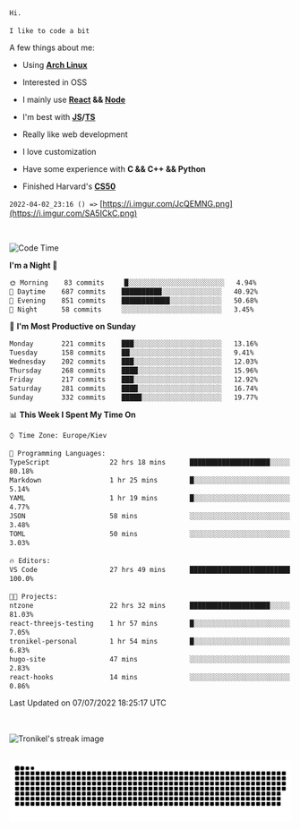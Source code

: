 ```
Hi.

I like to code a bit
```

A few things about me:

-   Using **[Arch Linux](https://archlinux.org/)**

-   Interested in OSS

-   I mainly use **[React](https://reactjs.org/) && [Node](https://nodejs.org/en/)**

-   I'm best with **[JS](https://www.javascript.com/)/[TS](https://www.typescriptlang.org/)**

-   Really like web development

-   I love customization

-   Have some experience with **C && C++ && Python**

-   Finished Harvard's **[CS50](https://cs50.harvard.edu)**

`2022-04-02_23:16 () =>` [https://i.imgur.com/JcQEMNG.png](https://i.imgur.com/SA5ICkC.png)

<br>

<!--START_SECTION:waka-->
![Code Time](http://img.shields.io/badge/Code%20Time-768%20hrs%2038%20mins-blue)

**I'm a Night 🦉** 

```text
🌞 Morning    83 commits     █░░░░░░░░░░░░░░░░░░░░░░░░   4.94% 
🌆 Daytime    687 commits    ██████████░░░░░░░░░░░░░░░   40.92% 
🌃 Evening    851 commits    ████████████░░░░░░░░░░░░░   50.68% 
🌙 Night      58 commits     ░░░░░░░░░░░░░░░░░░░░░░░░░   3.45%

```
📅 **I'm Most Productive on Sunday** 

```text
Monday       221 commits    ███░░░░░░░░░░░░░░░░░░░░░░   13.16% 
Tuesday      158 commits    ██░░░░░░░░░░░░░░░░░░░░░░░   9.41% 
Wednesday    202 commits    ███░░░░░░░░░░░░░░░░░░░░░░   12.03% 
Thursday     268 commits    ████░░░░░░░░░░░░░░░░░░░░░   15.96% 
Friday       217 commits    ███░░░░░░░░░░░░░░░░░░░░░░   12.92% 
Saturday     281 commits    ████░░░░░░░░░░░░░░░░░░░░░   16.74% 
Sunday       332 commits    █████░░░░░░░░░░░░░░░░░░░░   19.77%

```


📊 **This Week I Spent My Time On** 

```text
⌚︎ Time Zone: Europe/Kiev

💬 Programming Languages: 
TypeScript               22 hrs 18 mins      ████████████████████░░░░░   80.18% 
Markdown                 1 hr 25 mins        █░░░░░░░░░░░░░░░░░░░░░░░░   5.14% 
YAML                     1 hr 19 mins        █░░░░░░░░░░░░░░░░░░░░░░░░   4.77% 
JSON                     58 mins             ░░░░░░░░░░░░░░░░░░░░░░░░░   3.48% 
TOML                     50 mins             ░░░░░░░░░░░░░░░░░░░░░░░░░   3.03%

🔥 Editors: 
VS Code                  27 hrs 49 mins      █████████████████████████   100.0%

🐱‍💻 Projects: 
ntzone                   22 hrs 32 mins      ████████████████████░░░░░   81.03% 
react-threejs-testing    1 hr 57 mins        █░░░░░░░░░░░░░░░░░░░░░░░░   7.05% 
tronikel-personal        1 hr 54 mins        █░░░░░░░░░░░░░░░░░░░░░░░░   6.83% 
hugo-site                47 mins             ░░░░░░░░░░░░░░░░░░░░░░░░░   2.83% 
react-hooks              14 mins             ░░░░░░░░░░░░░░░░░░░░░░░░░   0.86%

```


 Last Updated on 07/07/2022 18:25:17 UTC
<!--END_SECTION:waka-->

<br>

<p><img align="center" src="https://github-readme-streak-stats.herokuapp.com/?user=Tronikelis&theme=dark" alt="Tronikel's streak image" /></p>

<br>

<img title="" src="https://raw.githubusercontent.com/Tronikelis/Tronikelis/output/github-contribution-grid-snake.svg" alt="very cool snake thingey" data-align="left">
